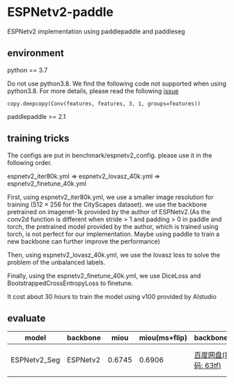 # ESPNetv2-paddle

ESPNetv2 implementation using paddlepaddle and paddleseg

## environment

python == 3.7

Do not use python3.8. We find the following code not supported when using python3.8. For more details, please read the following [issue](https://github.com/PaddlePaddle/Paddle/issues/26174)

    copy.deepcopy(Conv(features, features, 3, 1, groups=features))

paddlepaddle >= 2.1

## training tricks

The configs are put in benchmark/espnetv2_config. please use it in the following order.

espnetv2_iter80k.yml $\Rightarrow$ espnetv2_lovasz_40k.yml $\Rightarrow$ espnetv2_finetune_40k.yml

First, using espnetv2_iter80k.yml, we use a smaller image resolution for training (512 × 256
for the CityScapes dataset). we use the backbone pretrained on imagenet-1k provided by the author of ESPNetv2.(As the conv2d function is different when stride > 1 and padding > 0 in paddle and torch, the pretrained model provided by the author, which is trained using torch, is not perfect for our implementation. Maybe using paddle to train a new backbone can further improve the performance)

Then, using espnetv2_lovasz_40k.yml, we use the lovasz loss to solve the problem of the unbalanced labels.

Finally, using the espnetv2_finetune_40k.yml, we use DiceLoss and BootstrappedCrossEntropyLoss to finetune.

It cost about 30 hours to train the model using v100 provided by AIstudio

## evaluate

| model | backbone | miou | miou(ms+flip) | backbone_url | model_url |
|-------|----------|------|---------------|--------------|-----------|
|ESPNetv2_Seg|ESPNetv2|0.6745|0.6906|[百度网盘(提取码: 63tf)](https://pan.baidu.com/s/1HAqo9JTawwQtVlj2gPKY2g)|[百度网盘(提取码: 63tf)](https://pan.baidu.com/s/1HAqo9JTawwQtVlj2gPKY2g)|

